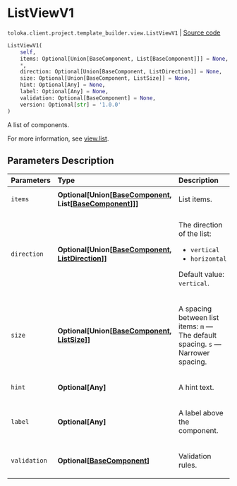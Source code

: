 # ListViewV1
`toloka.client.project.template_builder.view.ListViewV1` | [Source code](https://github.com/Toloka/toloka-kit/blob/v1.2.1/src/client/project/template_builder/view.py#L361)

```python
ListViewV1(
    self,
    items: Optional[Union[BaseComponent, List[BaseComponent]]] = None,
    *,
    direction: Optional[Union[BaseComponent, ListDirection]] = None,
    size: Optional[Union[BaseComponent, ListSize]] = None,
    hint: Optional[Any] = None,
    label: Optional[Any] = None,
    validation: Optional[BaseComponent] = None,
    version: Optional[str] = '1.0.0'
)
```

A list of components.


For more information, see [view.list](https://toloka.ai/docs/template-builder/reference/view.list).

## Parameters Description

| Parameters | Type | Description |
| :----------| :----| :-----------|
`items`|**Optional\[Union\[[BaseComponent](toloka.client.project.template_builder.base.BaseComponent.md), List\[[BaseComponent](toloka.client.project.template_builder.base.BaseComponent.md)\]\]\]**|<p>List items.</p>
`direction`|**Optional\[Union\[[BaseComponent](toloka.client.project.template_builder.base.BaseComponent.md), [ListDirection](toloka.client.project.template_builder.base.ListDirection.md)\]\]**|<p>The direction of the list:</p> <ul> <li>`vertical`</li> <li>`horizontal`</li> </ul> <p>Default value: `vertical`.</p>
`size`|**Optional\[Union\[[BaseComponent](toloka.client.project.template_builder.base.BaseComponent.md), [ListSize](toloka.client.project.template_builder.base.ListSize.md)\]\]**|<p>A spacing between list items: `m` — The default spacing. `s` — Narrower spacing.</p>
`hint`|**Optional\[Any\]**|<p>A hint text.</p>
`label`|**Optional\[Any\]**|<p>A label above the component.</p>
`validation`|**Optional\[[BaseComponent](toloka.client.project.template_builder.base.BaseComponent.md)\]**|<p>Validation rules.</p>
